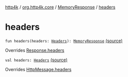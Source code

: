 [http4k](../../index.md) / [org.http4k.core](../index.md) / [MemoryResponse](index.md) / [headers](./headers.md)

# headers

`fun headers(headers: `[`Headers`](../-headers.md)`): `[`MemoryResponse`](index.md) [(source)](https://github.com/http4k/http4k/blob/master/http4k-core/src/main/kotlin/org/http4k/core/http.kt#L222)

Overrides [Response.headers](../-response/headers.md)


`val headers: `[`Headers`](../-headers.md) [(source)](https://github.com/http4k/http4k/blob/master/http4k-core/src/main/kotlin/org/http4k/core/http.kt#L219)

Overrides [HttpMessage.headers](../-http-message/headers.md)

